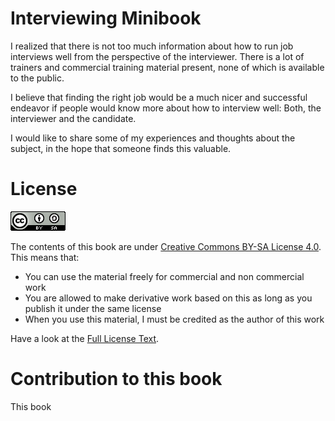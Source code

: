 # Interviewing Minibook

I realized that there is not too much information about how to run job interviews well from the perspective of the interviewer. There is a lot of trainers and commercial training material present, none of which is available to the public. 

I believe that finding the right job would be a much nicer and successful endeavor if people would know more about how to interview well: Both, the interviewer and the candidate. 

I would like to share some of my experiences and thoughts about the subject, in the hope that someone finds this valuable. 

# License

![Logo of Creative Commons license](images/cc-license.png)

The contents of this book are under [Creative Commons BY-SA License 4.0](https://creativecommons.org/licenses/by-sa/4.0/). This means that: 

* You can use the material freely for commercial and non commercial work
* You are allowed to make derivative work based on this as long as you publish it under the same license
* When you use this material, I must be credited as the author of this work

Have a look at the [Full License Text](LICENSE.md). 


# Contribution to this book

This book 
